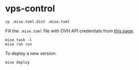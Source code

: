 # vps-control

```shell
cp .mise.toml.dist .mise.toml
```

Fill the `.mise.toml` file with OVH API credentials from [this page](https://www.ovh.com/auth/api/createToken?GET=/vps&GET=/vps/*&GET=/vps/*/task/*&POST=/vps/*/reboot).

```shell
mise task -l
mise run run
```

To deploy a new version:
```shell
mise deploy
```
